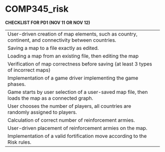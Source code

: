 # COMP345_risk 
<strong>CHECKLIST FOR PD1 (NOV 11 OR NOV 12)</strong>
<table>
<tr>
<td>User-driven creation of map elements, such as country, continent, and connectivity between countries.</td><td></td>
</tr>
<tr>
<td>Saving a map to a file exactly as edited.</td><td></td>
</tr>
<tr>
<td>Loading a map from an existing file, then editing the map</td><td></td>
</tr>
<tr>
<td>Verification of map correctness before saving (at least 3 types of incorrect maps)</td><td></td>
</tr>
<tr>
<td>Implementation of a game driver implementing the game phases.</td><td></td>
</tr>
<tr>
<td>Game starts by user selection of a user-saved map file, then loads the map as a connected graph.</td><td></td>
</tr>
<tr>
<td>User chooses the number of players, all countries are randomly assigned to players.</td><td></td>
</tr>
<tr>
<td>Calculation of correct number of reinforcement armies.</td><td></td>
</tr>
<tr>
<td>User-driven placement of reinforcement armies on the map.</td><td></td>
</tr>
<tr>
<td>Implementation of a valid fortification move according to the Risk rules. </td><td></td>
</tr>
</table>
